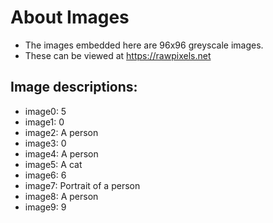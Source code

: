 # About Images

  - The images embedded here are 96x96 greyscale images.
  - These can be viewed at https://rawpixels.net

## Image descriptions:

  - image0: 5
  - image1: 0
  - image2: A person
  - image3: 0
  - image4: A person
  - image5: A cat
  - image6: 6
  - image7: Portrait of a person
  - image8: A person
  - image9: 9